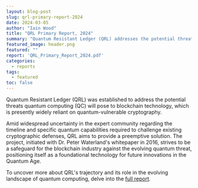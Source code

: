 ```yaml
---
layout: blog-post
slug: qrl-primary-report-2024
date: 2024-03-05
author: "Iain Wood"
title: "QRL Primary Report, 2024"
summary: "Quantum Resistant Ledger (QRL) addresses the potential threats of quantum computing on blockchain technology, offering a forward-thinking solution to safeguard cryptographic security in the Quantum Age, with its future direction and impact detailed in our primary report put together by QRL's operational manager, [Iain Wood](/team/iainwood)"
featured_image: header.png
featured: ""
report: 'QRL_Primary_Report_2024.pdf'
categories:
  - reports
tags:
  - featured
toc: false
---
```


Quantum Resistant Ledger (QRL) was established to address the potential threats quantum computing (QC) will pose to blockchain technology, which is presently widely reliant on quantum-vulnerable cryptography. 

Amid widespread uncertainty in the expert community regarding the timeline and specific quantum capabilities required to challenge existing cryptographic defenses, QRL aims to provide a preemptive solution. The project, initiated with Dr. Peter Waterland's whitepaper in 2016, strives to be a safeguard for the blockchain industry against the evolving quantum threat, positioning itself as a foundational technology for future innovations in the Quantum Age.

To uncover more about QRL's trajectory and its role in the evolving landscape of quantum computing, delve into the [full report](QRL_Primary_Report_2024.pdf).